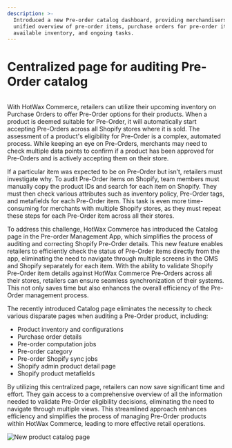 ```yaml
---
description: >-
  Introduced a new Pre-order catalog dashboard, providing merchandisers with a
  unified overview of pre-order items, purchase orders for pre-order items,
  available inventory, and ongoing tasks.
---
```


# Centralized page for auditing Pre-Order catalog

<figure><img src="https://www.hotwax.co/hubfs/Product%20Updates%20and%20Release%20Notes/2023/July%202023/Feature%20Image/PU%203%20-Centralized%20page%20for%20auditing%20Pre-Order%20catalog.png" alt=""><figcaption></figcaption></figure>

With HotWax Commerce, retailers can utilize their upcoming inventory on Purchase Orders to offer Pre-Order options for their products. When a product is deemed suitable for Pre-Order, it will automatically start accepting Pre-Orders across all Shopify stores where it is sold. The assessment of a product's eligibility for Pre-Order is a complex, automated process. While keeping an eye on Pre-Orders, merchants may need to check multiple data points to confirm if a product has been approved for Pre-Orders and is actively accepting them on their store.

If a particular item was expected to be on Pre-Order but isn’t, retailers must investigate why. To audit Pre-Order items on Shopify, team members must manually copy the product IDs and search for each item on Shopify. They must then check various attributes such as inventory policy, Pre-Order tags, and metafields for each Pre-Order item. This task is even more time-consuming for merchants with multiple Shopify stores, as they must repeat these steps for each Pre-Order item across all their stores.

To address this challenge, HotWax Commerce has introduced the Catalog page in the Pre-order Management App, which simplifies the process of auditing and correcting Shopify Pre-Order details. This new feature enables retailers to efficiently check the status of Pre-Order items directly from the app, eliminating the need to navigate through multiple screens in the OMS and Shopify separately for each item. With the ability to validate Shopify Pre-Order item details against HotWax Commerce Pre-Orders across all their stores, retailers can ensure seamless synchronization of their systems. This not only saves time but also enhances the overall efficiency of the Pre-Order management process.

The recently introduced Catalog page eliminates the necessity to check various disparate pages when auditing a Pre-Order product, including:

* Product inventory and configurations
* Purchase order details
* Pre-order computation jobs
* Pre-order category
* Pre-order Shopify sync jobs
* Shopify admin product detail page
* Shopify product metafields

By utilizing this centralized page, retailers can now save significant time and effort. They gain access to a comprehensive overview of all the information needed to validate Pre-Order eligibility decisions, eliminating the need to navigate through multiple views. This streamlined approach enhances efficiency and simplifies the process of managing Pre-Order products within HotWax Commerce, leading to more effective retail operations.

![New product catalog page](https://www.hotwax.co/hs-fs/hubfs/new%20product%20catalog%20page.png?width=4113\&height=3559\&name=new%20product%20catalog%20page.png)
